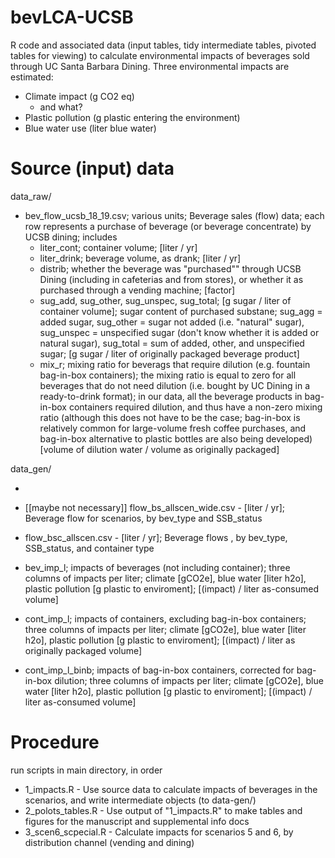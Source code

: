 # bevLCA-UCSB
R code and associated data (input tables, tidy intermediate tables, pivoted tables for viewing) to calculate environmental impacts of beverages sold through UC Santa Barbara Dining. Three environmental impacts are estimated:

* Climate impact (g CO2 eq)
  * and what?
* Plastic pollution (g plastic entering the environment)
* Blue water use (liter blue water)

# Source (input) data
data_raw/
- bev_flow_ucsb_18_19.csv; various units; Beverage sales (flow) data; each row represents a purchase of beverage (or beverage concentrate) by UCSB dining; includes 
  - liter_cont; container volume; [liter / yr]
  - liter_drink; beverage volume, as drank; [liter / yr]
  - distrib; whether the beverage was "purchased"" through UCSB Dining (including in cafeterias and from stores), or whether it as purchased through a vending machine; [factor]
  - sug_add, sug_other, sug_unspec, sug_total; [g sugar / liter of container volume]; sugar content of purchased substane; sug_agg = added sugar, sug_other = sugar not added (i.e. "natural" sugar), sug_unspec = unspecified sugar (don't know whether it is added or natural sugar), sug_total = sum of added, other, and unspecified sugar; [g sugar / liter of originally packaged beverage product]
  - mix_r; mixing ratio for beverags that require dilution (e.g. fountain bag-in-box containers); the mixing ratio is equal to zero for all beverages that do not need dilution (i.e. bought by UC Dining in a ready-to-drink format); in our data, all the beverage products in bag-in-box containers required dilution, and thus have a non-zero mixing ratio (although this does not have to be the case; bag-in-box is relatively common for large-volume fresh coffee purchases, and bag-in-box alternative to plastic bottles are also being developed) [volume of dilution water / volume as originally packaged]
  
data_gen/

* 



- [[maybe not necessary]] flow_bs_allscen_wide.csv - [liter / yr]; Beverage flow for scenarios, by bev_type and SSB_status
- flow_bsc_allscen.csv - [liter / yr]; Beverage flows , by bev_type, SSB_status, and container type

- bev_imp_l; impacts of beverages (not including container); three columns of impacts per liter; climate [gCO2e], blue water [liter h2o], plastic pollution [g plastic to enviroment];  [(impact) / liter as-consumed volume]
- cont_imp_l; impacts of containers, excluding bag-in-box containers; three columns of impacts per liter; climate [gCO2e], blue water [liter h2o], plastic pollution [g plastic to enviroment]; [(impact) / liter as originally packaged volume]
- cont_imp_l_binb; impacts of bag-in-box containers, corrected for bag-in-box dilution; three columns of impacts per liter; climate [gCO2e], blue water [liter h2o], plastic pollution [g plastic to enviroment]; [(impact) / liter as-consumed volume]

# Procedure
run scripts in main directory, in order
- 1_impacts.R - Use source data to calculate impacts of beverages in the scenarios, and write intermediate objects (to data-gen/)
- 2_polots_tables.R - Use output of "1_impacts.R" to make tables and figures for the manuscript and supplemental info docs
- 3_scen6_scpecial.R - Calculate impacts for scenarios 5 and 6, by distribution channel (vending and dining)
